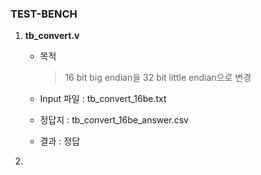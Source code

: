 ### TEST-BENCH

1. **tb_convert.v**

   * 목적

     > 16 bit big endian을 32 bit little endian으로 변경

   * Input 파일 : tb_convert_16be.txt

   * 정답지 : tb_convert_16be_answer.csv

   * 결과 : 정답

2. ​

